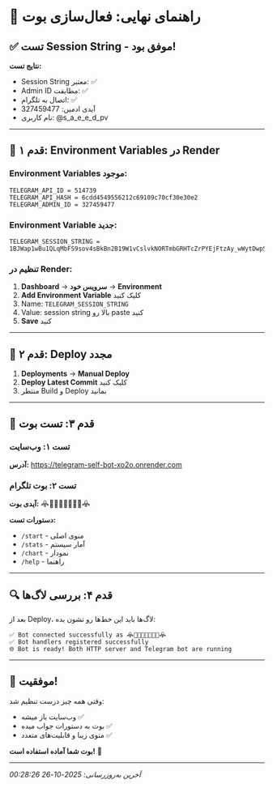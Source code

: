 # 🚀 راهنمای نهایی: فعال‌سازی بوت

## ✅ تست Session String - موفق بود!

**نتایج تست:**
- Session String معتبر: ✅
- Admin ID مطابقت: ✅  
- اتصال به تلگرام: ✅
- آیدی ادمین: 327459477
- نام کاربری: @s_a_e_e_d_pv

---

## 🔧 قدم ۱: Environment Variables در Render

### Environment Variables موجود:
```
TELEGRAM_API_ID = 514739
TELEGRAM_API_HASH = 6cdd4549556212c69109c70cf30e30e2
TELEGRAM_ADMIN_ID = 327459477
```

### Environment Variable جدید:
```
TELEGRAM_SESSION_STRING = 1BJWap1wBu1QLqMbFS9sov4sBkBn2B19W1vCslvkNORTmbGRHTcZrPYEjFtzAy_wWytDwpSA34LsRMd1VvyDO8XTTP5_C_lhAZ1b2OF5dZmp0xiQBVInpTz_R6QnfK8dQlid_cnTduQcGFEw0BVbYDgLiwdzV2PhMnSS43DjCCbqcvDVcWMGeCbSiS1obqawHnIhVhHiMdhNvcDL6DjBBaoTLZeyZYUnM27MoOuD0qaafdCUf0pQoYKcob9uLe1jPNXnE9D8b0XdoXHVYoYvsDlnX5B6_2fbpFxKWMlPLrymWWUN21oHvcQZAjMj0pf625Q1hxPA5evRtZ7NEX934r7yYtTAwvpU=
```

### تنظیم در Render:
1. **Dashboard** → **سرویس خود** → **Environment**
2. **Add Environment Variable** کلیک کنید
3. Name: `TELEGRAM_SESSION_STRING`
4. Value: session string بالا رو paste کنید
5. **Save** کنید

---

## 🚀 قدم ۲: Deploy مجدد

1. **Deployments** → **Manual Deploy**
2. **Deploy Latest Commit** کلیک کنید
3. منتظر Build و Deploy بمانید

---

## 🧪 قدم ۳: تست بوت

### تست ۱: وب‌سایت
**آدرس:** https://telegram-self-bot-xo2o.onrender.com

### تست ۲: بوت تلگرام
**آیدی بوت:** 𖠦🅢🅐🅔🅔🅓𖠦

**دستورات تست:**
- `/start` - منوی اصلی
- `/stats` - آمار سیستم
- `/chart` - نمودار
- `/help` - راهنما

---

## 🔍 قدم ۴: بررسی لاگ‌ها

بعد از Deploy، لاگ‌ها باید این خط‌ها رو نشون بده:
```
✅ Bot connected successfully as 𖠦🅢🅐🅔🅔🅓𖠦
✅ Bot handlers registered successfully
🌐 Bot is ready! Both HTTP server and Telegram bot are running
```

---

## 🎯 موفقیت!

وقتی همه چیز درست تنظیم شد:
- وب‌سایت باز میشه ✅
- بوت به دستورات جواب میده ✅
- منوی زیبا و قابلیت‌های متعدد ✅

**بوت شما آماده استفاده است!** 🚀

---
*آخرین به‌روزرسانی: 2025-10-26 00:28:26*